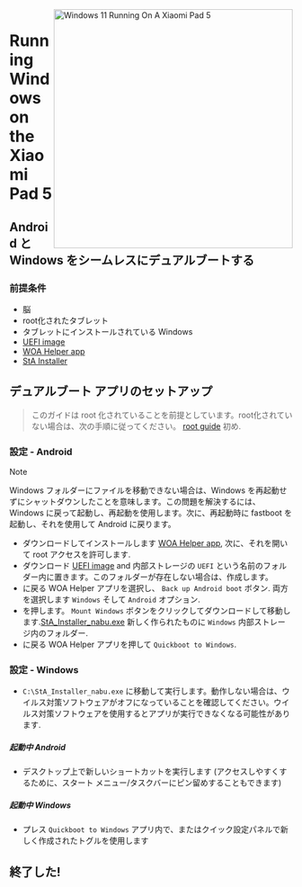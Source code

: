 <img align="right" src="https://raw.githubusercontent.com/erdilS/Port-Windows-11-Xiaomi-Pad-5/main/nabu.png" width="425" alt="Windows 11 Running On A Xiaomi Pad 5">


# Running Windows on the Xiaomi Pad 5

## Android と Windows をシームレスにデュアルブートする

### 前提条件
- 脳
- root化されたタブレット
- タブレットにインストールされている Windows
- [UEFI image](https://github.com/erdilS/Port-Windows-11-Xiaomi-Pad-5/releases/download/UEFI/uefi-v3.img)
- [WOA Helper app](https://github.com/erdilS/Port-Windows-11-Xiaomi-Pad-5/releases/download/dualboot/woahelper.apk)
- [StA Installer](https://github.com/erdilS/Port-Windows-11-Xiaomi-Pad-5/releases/download/dualboot/StA_Installer_nabu.exe)

## デュアルブート アプリのセットアップ
> このガイドは root 化されていることを前提としています。root化されていない場合は、次の手順に従ってください。 [root guide](2-rootguide-ja.md) 初め.

### 設定 - Android
> [!NOTE]
> Windows フォルダーにファイルを移動できない場合は、Windows を再起動せずにシャットダウンしたことを意味します。この問題を解決するには、Windows に戻って起動し、再起動を使用します。次に、再起動時に fastboot を起動し、それを使用して Android に戻ります。

- ダウンロードしてインストールします [WOA Helper app](https://github.com/erdilS/Port-Windows-11-Xiaomi-Pad-5/releases/download/dualboot/woahelper.apk), 次に、それを開いて root アクセスを許可します.
- ダウンロード [UEFI image](https://github.com/erdilS/Port-Windows-11-Xiaomi-Pad-5/releases/download/UEFI/uefi-v3.img) and 内部ストレージの `UEFI` という名前のフォルダー内に置きます。このフォルダーが存在しない場合は、作成します。
- に戻る WOA Helper アプリを選択し、 `Back up Android boot` ボタン. 両方を選択します `Windows` そして `Android` オプション.
- を押します。 `Mount Windows` ボタンをクリックしてダウンロードして移動します.[StA_Installer_nabu.exe](https://github.com/erdilS/Port-Windows-11-Xiaomi-Pad-5/releases/download/dualboot/StA_Installer_nabu.exe) 新しく作られたものに `Windows` 内部ストレージ内のフォルダー.
- に戻る WOA Helper アプリを押して `Quickboot to Windows`.

### 設定 - Windows
- `C:\StA_Installer_nabu.exe` に移動して実行します。動作しない場合は、ウイルス対策ソフトウェアがオフになっていることを確認してください。ウイルス対策ソフトウェアを使用するとアプリが実行できなくなる可能性があります.

##### 起動中 Android
  - デスクトップ上で新しいショートカットを実行します (アクセスしやすくするために、スタート メニュー/タスクバーにピン留めすることもできます)

##### 起動中 Windows
  - プレス `Quickboot to Windows` アプリ内で、またはクイック設定パネルで新しく作成されたトグルを使用します
  
## 終了した!
